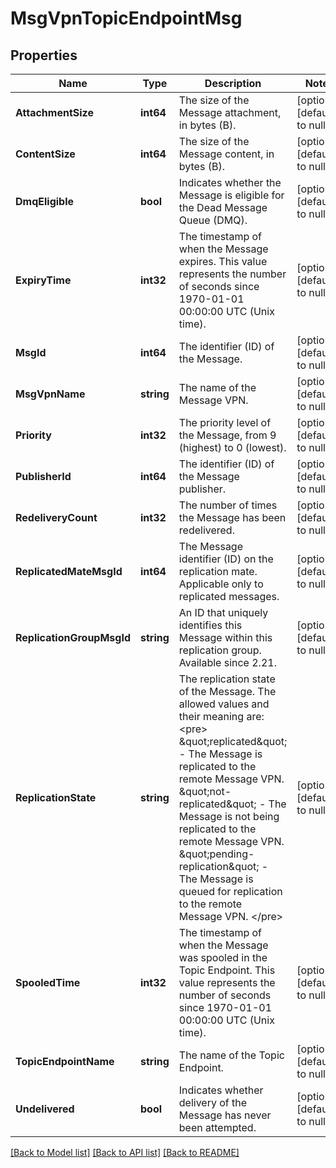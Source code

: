 # MsgVpnTopicEndpointMsg

## Properties
Name | Type | Description | Notes
------------ | ------------- | ------------- | -------------
**AttachmentSize** | **int64** | The size of the Message attachment, in bytes (B). | [optional] [default to null]
**ContentSize** | **int64** | The size of the Message content, in bytes (B). | [optional] [default to null]
**DmqEligible** | **bool** | Indicates whether the Message is eligible for the Dead Message Queue (DMQ). | [optional] [default to null]
**ExpiryTime** | **int32** | The timestamp of when the Message expires. This value represents the number of seconds since 1970-01-01 00:00:00 UTC (Unix time). | [optional] [default to null]
**MsgId** | **int64** | The identifier (ID) of the Message. | [optional] [default to null]
**MsgVpnName** | **string** | The name of the Message VPN. | [optional] [default to null]
**Priority** | **int32** | The priority level of the Message, from 9 (highest) to 0 (lowest). | [optional] [default to null]
**PublisherId** | **int64** | The identifier (ID) of the Message publisher. | [optional] [default to null]
**RedeliveryCount** | **int32** | The number of times the Message has been redelivered. | [optional] [default to null]
**ReplicatedMateMsgId** | **int64** | The Message identifier (ID) on the replication mate. Applicable only to replicated messages. | [optional] [default to null]
**ReplicationGroupMsgId** | **string** | An ID that uniquely identifies this Message within this replication group. Available since 2.21. | [optional] [default to null]
**ReplicationState** | **string** | The replication state of the Message. The allowed values and their meaning are:  &lt;pre&gt; \&quot;replicated\&quot; - The Message is replicated to the remote Message VPN. \&quot;not-replicated\&quot; - The Message is not being replicated to the remote Message VPN. \&quot;pending-replication\&quot; - The Message is queued for replication to the remote Message VPN. &lt;/pre&gt;  | [optional] [default to null]
**SpooledTime** | **int32** | The timestamp of when the Message was spooled in the Topic Endpoint. This value represents the number of seconds since 1970-01-01 00:00:00 UTC (Unix time). | [optional] [default to null]
**TopicEndpointName** | **string** | The name of the Topic Endpoint. | [optional] [default to null]
**Undelivered** | **bool** | Indicates whether delivery of the Message has never been attempted. | [optional] [default to null]

[[Back to Model list]](../README.md#documentation-for-models) [[Back to API list]](../README.md#documentation-for-api-endpoints) [[Back to README]](../README.md)

